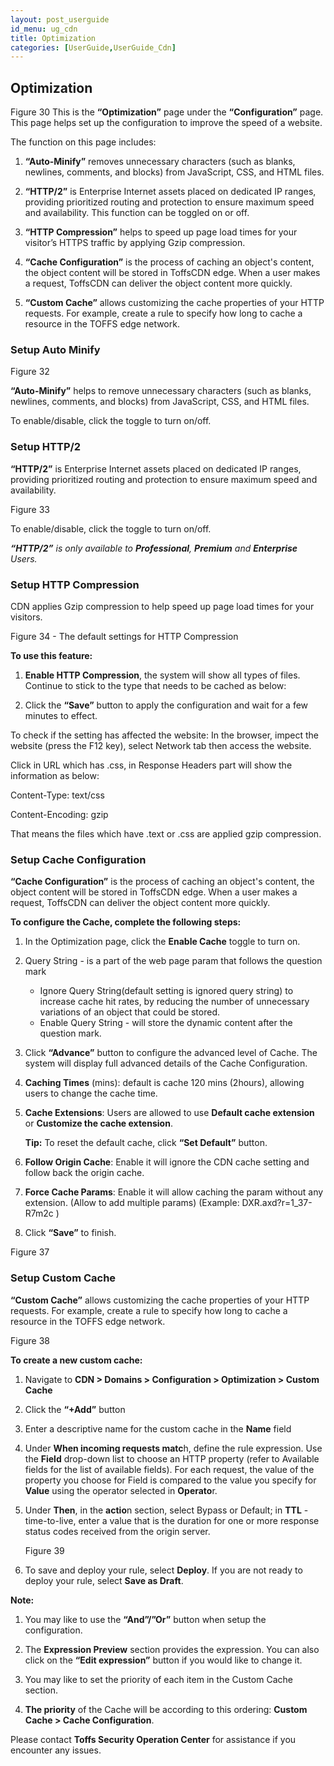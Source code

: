 ```yaml
---
layout: post_userguide
id_menu: ug_cdn
title: Optimization
categories: [UserGuide,UserGuide_Cdn]
---
```

## Optimization

Figure 30
This is the **“Optimization”** page under the **“Configuration”** page. This page helps set up the configuration to improve the speed of a website.

The function on this page includes:

1. **“Auto-Minify”** removes unnecessary characters (such as blanks, newlines, comments, and blocks) from JavaScript, CSS, and HTML files.

2. **“HTTP/2”** is Enterprise Internet assets placed on dedicated IP ranges, providing prioritized routing and protection to ensure maximum speed and availability. This function can be toggled on or off.

3. **“HTTP Compression”** helps to speed up page load times for your visitor’s HTTPS traffic by applying Gzip compression.

4. **“Cache Configuration”** is the process of caching an object's content, the object content will be stored in ToffsCDN edge. When a user makes a request, ToffsCDN can deliver the object content more quickly.

5. **“Custom Cache”** allows customizing the cache properties of your HTTP requests. For example, create a rule to specify how long to cache a resource in the TOFFS edge network.


### Setup Auto Minify

Figure 32

**“Auto-Minify”** helps to remove unnecessary characters (such as blanks, newlines, comments, and blocks) from JavaScript, CSS, and HTML files.

To enable/disable, click the toggle to turn on/off.


### Setup HTTP/2

**“HTTP/2”** is Enterprise Internet assets placed on dedicated IP ranges, providing prioritized routing and protection to ensure maximum speed and availability. 

Figure 33

To enable/disable, click the toggle to turn on/off.

***“HTTP/2”** is only available to **Professional**, **Premium** and **Enterprise** Users.*


### Setup HTTP Compression

CDN applies Gzip compression to help speed up page load times for your visitors.

Figure 34 - The default settings for HTTP Compression

**To use this feature:**

1. **Enable HTTP Compression**, the system will show all types of files. Continue to stick to the type that needs to be cached as below:

2. Click the **“Save”** button to apply the configuration and wait for a few minutes to effect.

To check if the setting has affected the website: In the browser, impect the website (press the F12 key), select Network tab then access the website. 


Click in URL which has .css, in Response Headers part will show the information as below:

Content-Type: text/css

Content-Encoding: gzip

That means the files which have .text or .css are applied gzip compression.


### Setup Cache Configuration

**“Cache Configuration”** is the process of caching an object's content, the object content will be stored in ToffsCDN edge. When a user makes a request, ToffsCDN can deliver the object content more quickly.

**To configure the Cache, complete the following steps:**

1. In the Optimization page, click the **Enable Cache** toggle to turn on.


2. Query String - is a part of the web page param that follows the question mark
    - Ignore Query String(default setting is ignored query string) to increase cache hit rates, by reducing the number of unnecessary variations of an object that could be stored.
    - Enable Query String - will store the dynamic content after the question mark.

3. Click **“Advance”** button to configure the advanced level of Cache. The system will display full advanced details of the Cache Configuration.

4. **Caching Times** (mins): default is cache 120 mins (2hours), allowing users to change the cache time.

5. **Cache Extensions**: Users are allowed to use **Default cache extension** or **Customize the cache extension**. 

    **Tip:** To reset the default cache, click **“Set Default”** button.

6. **Follow Origin Cache**: Enable it will ignore the CDN cache setting and follow back the origin cache.

7. **Force Cache Params**: Enable it will allow caching the param without any extension. (Allow to add multiple params)
(Example: DXR.axd?r=1_37-R7m2c )

8. Click **“Save”** to finish.

Figure 37


### Setup Custom Cache

**“Custom Cache”** allows customizing the cache properties of your HTTP requests. For example, create a rule to specify how long to cache a resource in the TOFFS edge network.

Figure 38

**To create a new custom cache:**

1. Navigate to **CDN > Domains > Configuration > Optimization > Custom Cache**

2. Click the **“+Add”** button

3. Enter a descriptive name for the custom cache in the **Name** field

4. Under **When incoming requests matc**h, define the rule expression. Use the **Field** drop-down list to choose an HTTP property (refer to Available fields for the list of available fields). For each request, the value of the property you choose for Field is compared to the value you specify for **Value** using the operator selected in **Operato**r.

5. Under **Then**, in the **actio**n section, select Bypass or Default; in **TTL** - time-to-live, enter a value that is the duration for one or more response status codes received from the origin server.

    Figure 39

6. To save and deploy your rule, select **Deploy**. If you are not ready to deploy your rule, select **Save as Draft**.

**Note:**

1. You may like to use the **“And”/”Or”** button when setup the configuration.

2. The **Expression Preview** section provides the expression. You can also click on the **“Edit expression”** button if you would like to change it.

3. You may like to set the priority of each item in the Custom Cache section.

4. **The priority** of the Cache will be according to this ordering: **Custom Cache > Cache Configuration**.


Please contact **Toffs Security Operation Center** for assistance if you encounter any issues.